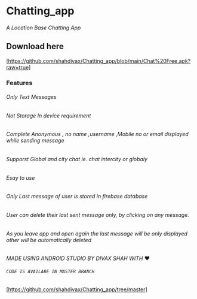 # Chatting_app
_A Location Base Chatting App_
## Download here
[https://github.com/shahdivax/Chatting_app/blob/main/Chat%20Free.apk?raw=true]
### Features
###### Only Text Messages
###### Not Storage In device requirement
###### Complete Anonymous , no name ,username ,Mobile no or email displayed while sending message
###### Supporst Global and city chat ie. chat intercity or globaly
###### Esay to use
###### Only Last message of user is stored in firebase database
###### User can delete their last sent message only, by clicking on any message.
###### As you leave app and open again the last message will be only displayed other will be automatically deleted
*MADE USING ANDROID STUDIO BY DIVAX SHAH WITH* ❤️

###### `CODE IS AVAILABE IN MASTER BRANCH`
[https://github.com/shahdivax/Chatting_app/tree/master]
